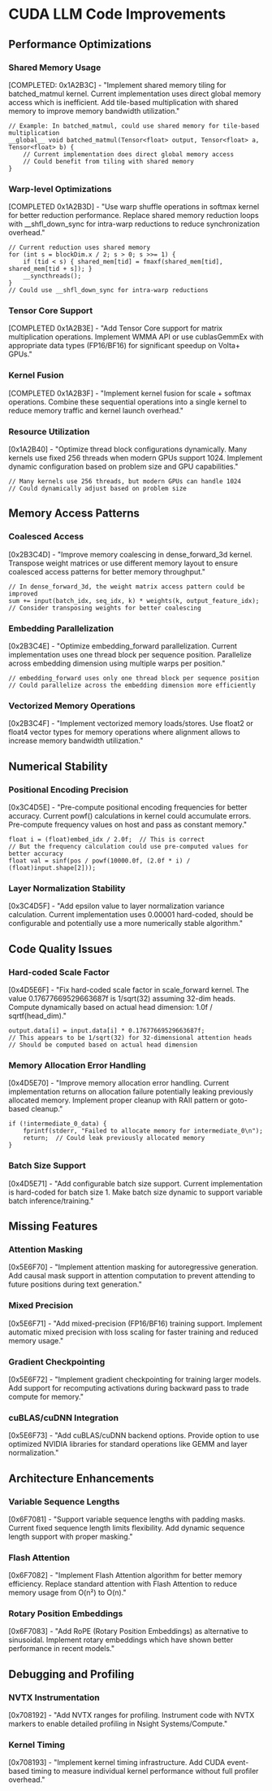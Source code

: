 # CUDA LLM Code Improvements

## Performance Optimizations

### Shared Memory Usage

[COMPLETED: 0x1A2B3C] - "Implement shared memory tiling for batched_matmul kernel. Current implementation uses direct global memory access which is inefficient. Add tile-based multiplication with shared memory to improve memory bandwidth utilization."

```cuda
// Example: In batched_matmul, could use shared memory for tile-based multiplication
__global__ void batched_matmul(Tensor<float> output, Tensor<float> a, Tensor<float> b) {
    // Current implementation does direct global memory access
    // Could benefit from tiling with shared memory
}
```

### Warp-level Optimizations

[COMPLETED 0x1A2B3D] - "Use warp shuffle operations in softmax kernel for better reduction performance. Replace shared memory reduction loops with __shfl_down_sync for intra-warp reductions to reduce synchronization overhead."

```cuda
// Current reduction uses shared memory
for (int s = blockDim.x / 2; s > 0; s >>= 1) {
    if (tid < s) { shared_mem[tid] = fmaxf(shared_mem[tid], shared_mem[tid + s]); }
    __syncthreads();
}
// Could use __shfl_down_sync for intra-warp reductions
```

### Tensor Core Support

[COMPLETED 0x1A2B3E] - "Add Tensor Core support for matrix multiplication operations. Implement WMMA API or use cublasGemmEx with appropriate data types (FP16/BF16) for significant speedup on Volta+ GPUs."

### Kernel Fusion

[COMPLETED 0x1A2B3F] - "Implement kernel fusion for scale + softmax operations. Combine these sequential operations into a single kernel to reduce memory traffic and kernel launch overhead."

### Resource Utilization

[0x1A2B40] - "Optimize thread block configurations dynamically. Many kernels use fixed 256 threads when modern GPUs support 1024. Implement dynamic configuration based on problem size and GPU capabilities."

```cuda
// Many kernels use 256 threads, but modern GPUs can handle 1024
// Could dynamically adjust based on problem size
```

## Memory Access Patterns

### Coalesced Access

[0x2B3C4D] - "Improve memory coalescing in dense_forward_3d kernel. Transpose weight matrices or use different memory layout to ensure coalesced access patterns for better memory throughput."

```cuda
// In dense_forward_3d, the weight matrix access pattern could be improved
sum += input(batch_idx, seq_idx, k) * weights(k, output_feature_idx);
// Consider transposing weights for better coalescing
```

### Embedding Parallelization

[0x2B3C4E] - "Optimize embedding_forward parallelization. Current implementation uses one thread block per sequence position. Parallelize across embedding dimension using multiple warps per position."

```cuda
// embedding_forward uses only one thread block per sequence position
// Could parallelize across the embedding dimension more efficiently
```

### Vectorized Memory Operations

[0x2B3C4F] - "Implement vectorized memory loads/stores. Use float2 or float4 vector types for memory operations where alignment allows to increase memory bandwidth utilization."

## Numerical Stability

### Positional Encoding Precision

[0x3C4D5E] - "Pre-compute positional encoding frequencies for better accuracy. Current powf() calculations in kernel could accumulate errors. Pre-compute frequency values on host and pass as constant memory."

```cuda
float i = (float)embed_idx / 2.0f;  // This is correct
// But the frequency calculation could use pre-computed values for better accuracy
float val = sinf(pos / powf(10000.0f, (2.0f * i) / (float)input.shape[2]));
```

### Layer Normalization Stability

[0x3C4D5F] - "Add epsilon value to layer normalization variance calculation. Current implementation uses 0.00001 hard-coded, should be configurable and potentially use a more numerically stable algorithm."

## Code Quality Issues

### Hard-coded Scale Factor

[0x4D5E6F] - "Fix hard-coded scale factor in scale_forward kernel. The value 0.17677669529663687f is 1/sqrt(32) assuming 32-dim heads. Compute dynamically based on actual head dimension: 1.0f / sqrtf(head_dim)."

```cuda
output.data[i] = input.data[i] * 0.17677669529663687f;
// This appears to be 1/sqrt(32) for 32-dimensional attention heads
// Should be computed based on actual head dimension
```

### Memory Allocation Error Handling

[0x4D5E70] - "Improve memory allocation error handling. Current implementation returns on allocation failure potentially leaking previously allocated memory. Implement proper cleanup with RAII pattern or goto-based cleanup."

```cuda
if (!intermediate_0_data) { 
    fprintf(stderr, "Failed to allocate memory for intermediate_0\n"); 
    return;  // Could leak previously allocated memory
}
```

### Batch Size Support

[0x4D5E71] - "Add configurable batch size support. Current implementation is hard-coded for batch size 1. Make batch size dynamic to support variable batch inference/training."

## Missing Features

### Attention Masking

[0x5E6F70] - "Implement attention masking for autoregressive generation. Add causal mask support in attention computation to prevent attending to future positions during text generation."

### Mixed Precision

[0x5E6F71] - "Add mixed-precision (FP16/BF16) training support. Implement automatic mixed precision with loss scaling for faster training and reduced memory usage."

### Gradient Checkpointing

[0x5E6F72] - "Implement gradient checkpointing for training larger models. Add support for recomputing activations during backward pass to trade compute for memory."

### cuBLAS/cuDNN Integration

[0x5E6F73] - "Add cuBLAS/cuDNN backend options. Provide option to use optimized NVIDIA libraries for standard operations like GEMM and layer normalization."

## Architecture Enhancements

### Variable Sequence Lengths

[0x6F7081] - "Support variable sequence lengths with padding masks. Current fixed sequence length limits flexibility. Add dynamic sequence length support with proper masking."

### Flash Attention

[0x6F7082] - "Implement Flash Attention algorithm for better memory efficiency. Replace standard attention with Flash Attention to reduce memory usage from O(n²) to O(n)."

### Rotary Position Embeddings

[0x6F7083] - "Add RoPE (Rotary Position Embeddings) as alternative to sinusoidal. Implement rotary embeddings which have shown better performance in recent models."

## Debugging and Profiling

### NVTX Instrumentation

[0x708192] - "Add NVTX ranges for profiling. Instrument code with NVTX markers to enable detailed profiling in Nsight Systems/Compute."

### Kernel Timing

[0x708193] - "Implement kernel timing infrastructure. Add CUDA event-based timing to measure individual kernel performance without full profiler overhead."